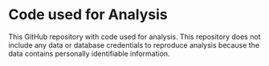# Code used for Analysis

This GitHub repository with code used for analysis.  This repository does not include any data or database credentials to reproduce analysis because the data contains personally identifiable information.
